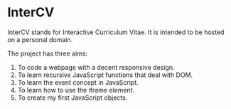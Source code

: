 # InterCV

InterCV stands for Interactive Curriculum Vitae. 
It is intended to be hosted on a personal domain. 

The project has three aims: 
1. To code a webpage with a decent responsive design.
2. To learn recursive JavaScript functions that deal with DOM.
3. To learn the event concept in JavaScript. 
4. To learn how to use the iframe element. 
5. To create my first JavaScript objects.
